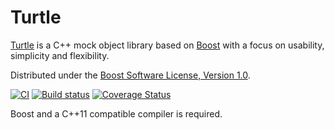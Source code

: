 # Turtle

[Turtle](http://turtle.sourceforge.net) is a C++ mock object library based on [Boost](http://www.boost.org) with a focus on usability, simplicity and flexibility.

Distributed under the [Boost Software License, Version 1.0](http://boost.org/LICENSE_1_0.txt).

[![CI](https://github.com/mat007/turtle/actions/workflows/ci.yml/badge.svg)](https://github.com/mat007/turtle/actions/workflows/ci.yml)
[![Build status](https://ci.appveyor.com/api/projects/status/459hvqkb5rts4hw7?svg=true)](https://ci.appveyor.com/project/mat007/turtle)
[![Coverage Status](https://coveralls.io/repos/mat007/turtle/badge.png)](https://coveralls.io/r/mat007/turtle)

Boost and a C++11 compatible compiler is required.
